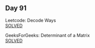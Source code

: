 ## Day 91

Leetcode: Decode Ways   
[SOLVED](https://leetcode.com/problems/decode-ways/description/)

GeeksForGeeks: Determinant of a Matrix                     
[SOLVED](https://www.geeksforgeeks.org/problems/determinant-of-a-matrix-1587115620/1)